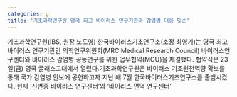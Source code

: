 ```yaml
---
categories: g
title: "기초과학연구원 영국 최고 바이러스 연구기관과 감염병 대응 맞손"
---
```

기초과학연구원(IBS, 원장 노도영) 한국바이러스기초연구소(소장 최영기)는 영국 최고 바이러스 연구기관인 의학연구위원회(MRC‧Medical Research Council) 바이러스연구센터와 바이러스 감염병 공동연구를 위한 업무협약(MOU)을 체결했다. 협약식은 23일(금) 영국 글래스고대에서 열렸다.기초과학연구원은 바이러스 기초원천역량 확보를 통해 국가 감염병 안보에 공헌하고자 지난 해 7월 한국바이러스기초연구소를 출범시켰다. 현재 ‘신변종 바이러스 연구센터’와 ‘바이러스 면역 연구센터’
